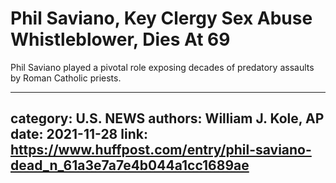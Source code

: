 # Phil Saviano, Key Clergy Sex Abuse Whistleblower, Dies At 69

Phil Saviano played a pivotal role exposing decades of predatory assaults by Roman Catholic priests.

---
category: U.S. NEWS
authors: William J. Kole, AP
date: 2021-11-28
link: https://www.huffpost.com/entry/phil-saviano-dead_n_61a3e7a7e4b044a1cc1689ae
---
